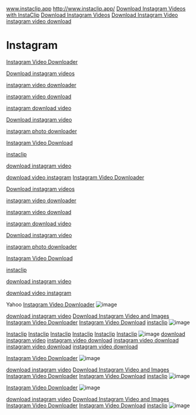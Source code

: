 www.instaclip.app
http://www.instaclip.app/
<a href="http://www.instaclip.app/" target="_blank">Download Instagram Videos with InstaClip</a>
<a href="http://www.instaclip.app/" target="_blank">Download Instagram Videos</a>
<a href="http://www.instaclip.app/" target="_blank">Download Instagram Video</a>
<a href="http://www.instaclip.app/" target="_blank">instagram video download</a>

# Instagram

[Instagram Video Downloader](http://instaclip.app)

[Download instagram videos](http://instaclip.app)

[instagram video downloader](http://instaclip.app)

[instagram video download](http://instaclip.app)

[instagram download video](http://instaclip.app)

[Download instagram video](http://instaclip.app)

[instagram photo downloader](http://instaclip.app)

[Instagram Video Download](http://instaclip.app)

[instaclip](http://instaclip.app)

[download instagram video](http://instaclip.app)

[download video instagram](http://instaclip.app)
[Instagram Video Downloader](http://instaclip.app)

[Download instagram videos](http://instaclip.app)

[instagram video downloader](http://instaclip.app)

[instagram video download](http://instaclip.app)

[instagram download video](http://instaclip.app)

[Download instagram video](http://instaclip.app)

[instagram photo downloader](http://instaclip.app)

[Instagram Video Download](http://instaclip.app)

[instaclip](http://instaclip.app)

[download instagram video](http://instaclip.app)

[download video instagram](http://instaclip.app)

Yahoo
[Instagram Video Downloader](https://gr.search.yahoo.com/mobile/s?ei=UTF-8&fr2=p%3As%2Cv%3Aw%2Cm%3Aat-e%2Cct%3Agossip&p=download+instagram+video+instaclip.app)
![image](https://github.com/user-attachments/assets/06557d21-5f97-471e-bbbe-950b9fc4dbe4)

[download instagram video](https://gr.search.yahoo.com/mobile/s?ei=UTF-8&fr2=p%3As%2Cv%3Aw%2Cm%3Aat-e%2Cct%3Agossip&p=download+instagram+video+instaclip.app)
[Download Instagram Video and Images](https://gr.search.yahoo.com/mobile/s?ei=UTF-8&fr2=p%3As%2Cv%3Aw%2Cm%3Aat-e%2Cct%3Agossip&p=download+instagram+video+and+images+instaclip.app)
[Instagram Video Downloader](https://gr.search.yahoo.com/mobile/s?ei=UTF-8&fr2=p%3As%2Cv%3Aw%2Cm%3Aat-e%2Cct%3Agossip&p=instagram+video+downloader+instaclip.app)
[Instagram Video Download](https://gr.search.yahoo.com/mobile/s?ei=UTF-8&fr2=p%3As%2Cv%3Aw%2Cm%3Aat-e%2Cct%3Agossip&p=instagram+video+download+instaclip.app)
[instaclip](https://gr.search.yahoo.com/mobile/s?ei=UTF-8&fr2=p%3As%2Cv%3Aw%2Cm%3Aat-e%2Cct%3Agossip&p=instaclip)
![image](https://github.com/user-attachments/assets/2d4048a1-3892-4b18-8eec-d91eacaf9f8a)

[Instaclip](https://www.bing.com/search?q=download+instagram+video+instaclip.app)
[Instaclip](https://www.bing.com/search?q=download+instagram+video+and+images+instaclip.app)
[Instaclip](https://www.bing.com/search?q=instagram+video+downloader+instaclip.app)
[Instaclip](https://www.bing.com/search?q=instagram+video+download+instaclip.app)
[Instaclip](https://www.bing.com/search?q=instaclip)
[Instaclip](https://www.bing.com/search?q=Instagram+video+download+instaclip.app)
![image](https://github.com/user-attachments/assets/3b7cc29a-59db-4a66-ae09-53ec70d773d2)
[download instagram video](https://www.google.com/search?q=Instagram+video+download+instaclip.app)
[instagram video download](https://www.google.com/search?q=Instagram+video+download+instaclip.app)
[instagram video download](https://www.google.com/search?q=Instagram+video+download+instaclip.app)
[instagram video download](https://www.google.com/search?q=Instagram+video+download+instaclip.app)
[instagram video download](https://www.google.com/search?q=Instagram+video+download+instaclip.app)


[Instagram Video Downloader](https://gr.search.yahoo.com/mobile/s?ei=UTF-8&fr2=p%3As%2Cv%3Aw%2Cm%3Aat-e%2Cct%3Agossip&p=download+instagram+video+instaclip.app)
![image](https://github.com/user-attachments/assets/06557d21-5f97-471e-bbbe-950b9fc4dbe4)

[download instagram video](https://gr.search.yahoo.com/mobile/s?ei=UTF-8&fr2=p%3As%2Cv%3Aw%2Cm%3Aat-e%2Cct%3Agossip&p=download+instagram+video+instaclip.app)
[Download Instagram Video and Images](https://gr.search.yahoo.com/mobile/s?ei=UTF-8&fr2=p%3As%2Cv%3Aw%2Cm%3Aat-e%2Cct%3Agossip&p=download+instagram+video+and+images+instaclip.app)
[Instagram Video Downloader](https://gr.search.yahoo.com/mobile/s?ei=UTF-8&fr2=p%3As%2Cv%3Aw%2Cm%3Aat-e%2Cct%3Agossip&p=instagram+video+downloader+instaclip.app)
[Instagram Video Download](https://gr.search.yahoo.com/mobile/s?ei=UTF-8&fr2=p%3As%2Cv%3Aw%2Cm%3Aat-e%2Cct%3Agossip&p=instagram+video+download+instaclip.app)
[instaclip](https://gr.search.yahoo.com/mobile/s?ei=UTF-8&fr2=p%3As%2Cv%3Aw%2Cm%3Aat-e%2Cct%3Agossip&p=instaclip)
![image](https://github.com/user-attachments/assets/2d4048a1-3892-4b18-8eec-d91eacaf9f8a)

[Instagram Video Downloader](https://gr.search.yahoo.com/mobile/s?ei=UTF-8&fr2=p%3As%2Cv%3Aw%2Cm%3Aat-e%2Cct%3Agossip&p=download+instagram+video+instaclip.app)
![image](https://github.com/user-attachments/assets/06557d21-5f97-471e-bbbe-950b9fc4dbe4)

[download instagram video](https://gr.search.yahoo.com/mobile/s?ei=UTF-8&fr2=p%3As%2Cv%3Aw%2Cm%3Aat-e%2Cct%3Agossip&p=download+instagram+video+instaclip.app)
[Download Instagram Video and Images](https://gr.search.yahoo.com/mobile/s?ei=UTF-8&fr2=p%3As%2Cv%3Aw%2Cm%3Aat-e%2Cct%3Agossip&p=download+instagram+video+and+images+instaclip.app)
[Instagram Video Downloader](https://gr.search.yahoo.com/mobile/s?ei=UTF-8&fr2=p%3As%2Cv%3Aw%2Cm%3Aat-e%2Cct%3Agossip&p=instagram+video+downloader+instaclip.app)
[Instagram Video Download](https://gr.search.yahoo.com/mobile/s?ei=UTF-8&fr2=p%3As%2Cv%3Aw%2Cm%3Aat-e%2Cct%3Agossip&p=instagram+video+download+instaclip.app)
[instaclip](https://gr.search.yahoo.com/mobile/s?ei=UTF-8&fr2=p%3As%2Cv%3Aw%2Cm%3Aat-e%2Cct%3Agossip&p=instaclip)
![image](https://github.com/user-attachments/assets/2d4048a1-3892-4b18-8eec-d91eacaf9f8a)

